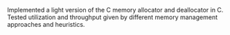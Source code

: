 Implemented a light version of the C memory allocator and deallocator in C.
Tested utilization and throughput given by different memory management approaches and heuristics.

